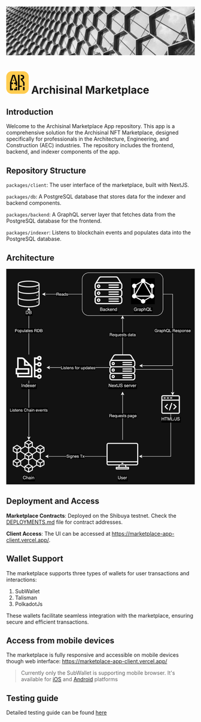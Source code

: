 
![](./docs/images/header.jpg)
# ![logo](./docs/images/logo.svg) Archisinal Marketplace
## Introduction

Welcome to the Archisinal Marketplace App repository. This app is a comprehensive solution for the Archisinal NFT
Marketplace, designed specifically for professionals in the Architecture, Engineering, and Construction (AEC)
industries. The repository includes the frontend, backend, and indexer components of the app.

## Repository Structure
`packages/client`: The user interface of the marketplace, built with NextJS.

`packages/db`: A PostgreSQL database that stores data for the indexer and backend components.

`packages/backend`: A GraphQL server layer that fetches data from the PostgreSQL database for the frontend.

`packages/indexer`: Listens to blockchain events and populates data into the PostgreSQL database.

## Architecture

![Architecture](./docs/images/architecture.png)

## Deployment and Access
**Marketplace Contracts**: Deployed on the Shibuya testnet. Check the [DEPLOYMENTS.md](https://github.com/Archisinal/marketplace-contracts/blob/main/DEPLOYMENTS.md) file for contract addresses.

**Client Access**: The UI can be accessed at https://marketplace-app-client.vercel.app/.

## Wallet Support
The marketplace supports three types of wallets for user transactions and interactions:

1. SubWallet
2. Talisman
3. PolkadotJs

These wallets facilitate seamless integration with the marketplace, ensuring secure and efficient transactions.

## Access from mobile devices
The marketplace is fully responsive and accessible on mobile devices though web interface: https://marketplace-app-client.vercel.app/

> Currently only the SubWallet is supporting mobile browser. It's available for [iOS](https://apps.apple.com/us/app/subwallet-polkadot-wallet/id1633050285) and [Android](https://play.google.com/store/apps/details?id=app.subwallet.mobile&hl=en&gl=US) platforms

## Testing guide

Detailed testing guide can be found [here](./TESTING.md)
